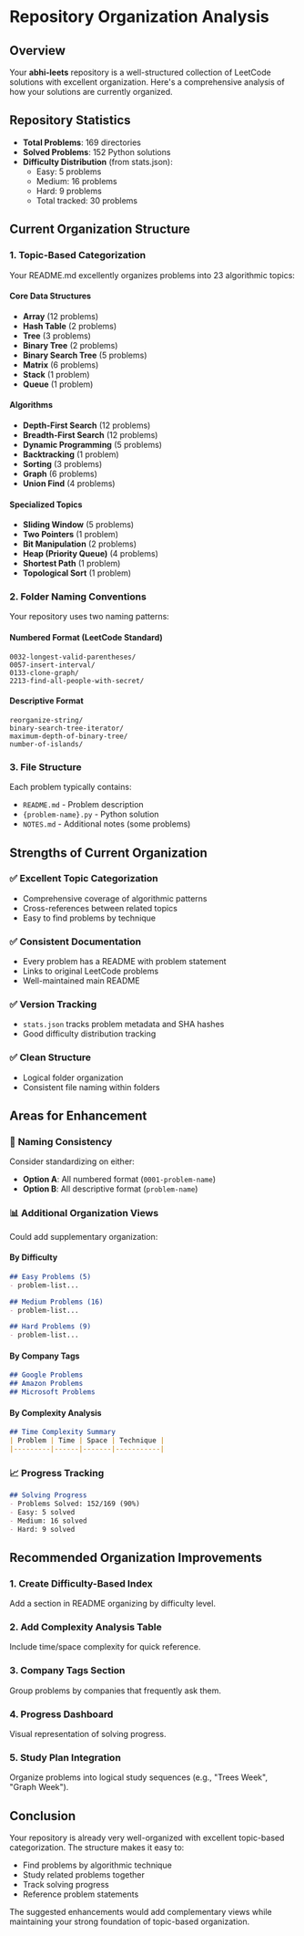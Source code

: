 # Repository Organization Analysis

## Overview
Your **abhi-leets** repository is a well-structured collection of LeetCode solutions with excellent organization. Here's a comprehensive analysis of how your solutions are currently organized.

## Repository Statistics
- **Total Problems**: 169 directories
- **Solved Problems**: 152 Python solutions  
- **Difficulty Distribution** (from stats.json):
  - Easy: 5 problems
  - Medium: 16 problems  
  - Hard: 9 problems
  - Total tracked: 30 problems

## Current Organization Structure

### 1. **Topic-Based Categorization**
Your README.md excellently organizes problems into 23 algorithmic topics:

#### Core Data Structures
- **Array** (12 problems)
- **Hash Table** (2 problems)
- **Tree** (3 problems)
- **Binary Tree** (2 problems)
- **Binary Search Tree** (5 problems)
- **Matrix** (6 problems)
- **Stack** (1 problem)
- **Queue** (1 problem)

#### Algorithms
- **Depth-First Search** (12 problems)
- **Breadth-First Search** (12 problems)
- **Dynamic Programming** (5 problems)
- **Backtracking** (1 problem)
- **Sorting** (3 problems)
- **Graph** (6 problems)
- **Union Find** (4 problems)

#### Specialized Topics
- **Sliding Window** (5 problems)
- **Two Pointers** (1 problem)
- **Bit Manipulation** (2 problems)
- **Heap (Priority Queue)** (4 problems)
- **Shortest Path** (1 problem)
- **Topological Sort** (1 problem)

### 2. **Folder Naming Conventions**
Your repository uses two naming patterns:

#### Numbered Format (LeetCode Standard)
```
0032-longest-valid-parentheses/
0057-insert-interval/
0133-clone-graph/
2213-find-all-people-with-secret/
```

#### Descriptive Format
```
reorganize-string/
binary-search-tree-iterator/
maximum-depth-of-binary-tree/
number-of-islands/
```

### 3. **File Structure**
Each problem typically contains:
- `README.md` - Problem description
- `{problem-name}.py` - Python solution
- `NOTES.md` - Additional notes (some problems)

## Strengths of Current Organization

### ✅ **Excellent Topic Categorization**
- Comprehensive coverage of algorithmic patterns
- Cross-references between related topics
- Easy to find problems by technique

### ✅ **Consistent Documentation**
- Every problem has a README with problem statement
- Links to original LeetCode problems
- Well-maintained main README

### ✅ **Version Tracking**
- `stats.json` tracks problem metadata and SHA hashes
- Good difficulty distribution tracking

### ✅ **Clean Structure**
- Logical folder organization
- Consistent file naming within folders

## Areas for Enhancement

### 🔄 **Naming Consistency**
Consider standardizing on either:
- **Option A**: All numbered format (`0001-problem-name`)
- **Option B**: All descriptive format (`problem-name`)

### 📊 **Additional Organization Views**
Could add supplementary organization:

#### By Difficulty
```markdown
## Easy Problems (5)
- problem-list...

## Medium Problems (16) 
- problem-list...

## Hard Problems (9)
- problem-list...
```

#### By Company Tags
```markdown
## Google Problems
## Amazon Problems  
## Microsoft Problems
```

#### By Complexity Analysis
```markdown
## Time Complexity Summary
| Problem | Time | Space | Technique |
|---------|------|-------|-----------|
```

### 📈 **Progress Tracking**
```markdown
## Solving Progress
- Problems Solved: 152/169 (90%)
- Easy: 5 solved
- Medium: 16 solved  
- Hard: 9 solved
```

## Recommended Organization Improvements

### 1. **Create Difficulty-Based Index**
Add a section in README organizing by difficulty level.

### 2. **Add Complexity Analysis Table**
Include time/space complexity for quick reference.

### 3. **Company Tags Section**
Group problems by companies that frequently ask them.

### 4. **Progress Dashboard**
Visual representation of solving progress.

### 5. **Study Plan Integration**
Organize problems into logical study sequences (e.g., "Trees Week", "Graph Week").

## Conclusion

Your repository is already very well-organized with excellent topic-based categorization. The structure makes it easy to:
- Find problems by algorithmic technique
- Study related problems together
- Track solving progress
- Reference problem statements

The suggested enhancements would add complementary views while maintaining your strong foundation of topic-based organization.